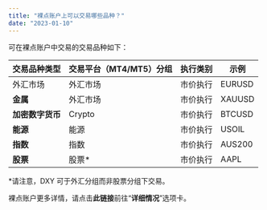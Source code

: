 ```yaml
---
title: "裸点账户上可以交易哪些品种？"
date: "2023-01-10"
---
```


可在裸点账户中交易的交易品种如下：

| 交易品种类型 | 交易平台（MT4/MT5）分组 | 执行类别 | 示例 |
| --- | --- | --- | --- |
| 外汇市场 | 外汇市场 | 市价执行 | EURUSD |
| **金属** | 外汇市场 | 市价执行 | XAUUSD |
| **加密数字货币** | Crypto | 市价执行 | BTCUSD |
| **能源** | 能源 | 市价执行 | USOIL |
| **指数** | 指数 | 市价执行 | AUS200 |
| **股票** | 股票* | 市价执行 | AAPL |

*请注意，DXY 可于外汇分组而非股票分组下交易。

裸点账户更多详情，请点击**此链接**前往“**详细情况**”选项卡。
